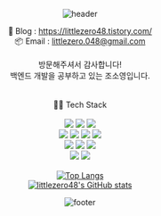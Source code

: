 <div align=center> 
    
![header](https://capsule-render.vercel.app/api?type=waving&color=0:6671ff,100:9695d0&height=200&text=Welcome&fontSize=60&fontColor=ffffff&desc=to%20littlezero48's%20Github&descSize=20&descAlign=70&fontAlignY=30&descAlignY=50)

:memo: Blog : https://littlezero48.tistory.com/ </br>
:package: Email : littlezero.048@gmail.com <br>
<br>
방문해주셔서 감사합니다! <br>
백엔드 개발을 공부하고 있는 조소영입니다. <br>
<br>
<br>
:technologist: Tech Stack
<br>
<br>
    <img src="https://img.shields.io/badge/java-007396?style=for-the-badge&logo=java&logoColor=white">
    <img src="https://img.shields.io/badge/springboot-6DB33F?style=for-the-badge&logo=springboot&logoColor=white">
    <img src="https://img.shields.io/badge/spring security-6DB33F?style=for-the-badge&logo=springsecurity&logoColor=white">
<br>
    <img src="https://img.shields.io/badge/mysql-4479A1?style=for-the-badge&logo=mysql&logoColor=white">
    <img src="https://img.shields.io/badge/redis-DC382D?style=for-the-badge&logo=redis&logoColor=white">
    <img src="https://img.shields.io/badge/webrtc-333333?style=for-the-badge&logo=webrtc&logoColor=white">
    <img src="https://img.shields.io/badge/github actions-2088FF?style=for-the-badge&logo=githubactions&logoColor=white"> 
<br>
    <img src="https://img.shields.io/badge/amazon ec2-FF9900?style=for-the-badge&logo=amazonec2&logoColor=white">
    <img src="https://img.shields.io/badge/amazon rds-527FFF?style=for-the-badge&logo=amazonrds&logoColor=white"> 
    <img src="https://img.shields.io/badge/amazon code deploy-2F93E0?style=for-the-badge&logo=codedeploy&logoColor=white"> 
<br>
    <img src="https://img.shields.io/badge/github-181717?style=for-the-badge&logo=github&logoColor=white">
    <img src="https://img.shields.io/badge/git-F05032?style=for-the-badge&logo=git&logoColor=white">
<br>
<br>
[![Top Langs](https://github-readme-stats.vercel.app/api/top-langs?username=littlezero48&layout=compact&theme=discord_old_blurple)](https://github.com/anuraghazra/github-readme-stats) <br>
[![littlezero48's GitHub stats](https://github-readme-stats.vercel.app/api?username=littlezero48&theme=discord_old_blurple)](https://github.com/anuraghazra/github-readme-stats)
</br>
    
![footer](https://capsule-render.vercel.app/api?section=footer&type=waving&color=0:6671ff,100:9695d0&height=100)

</div>

